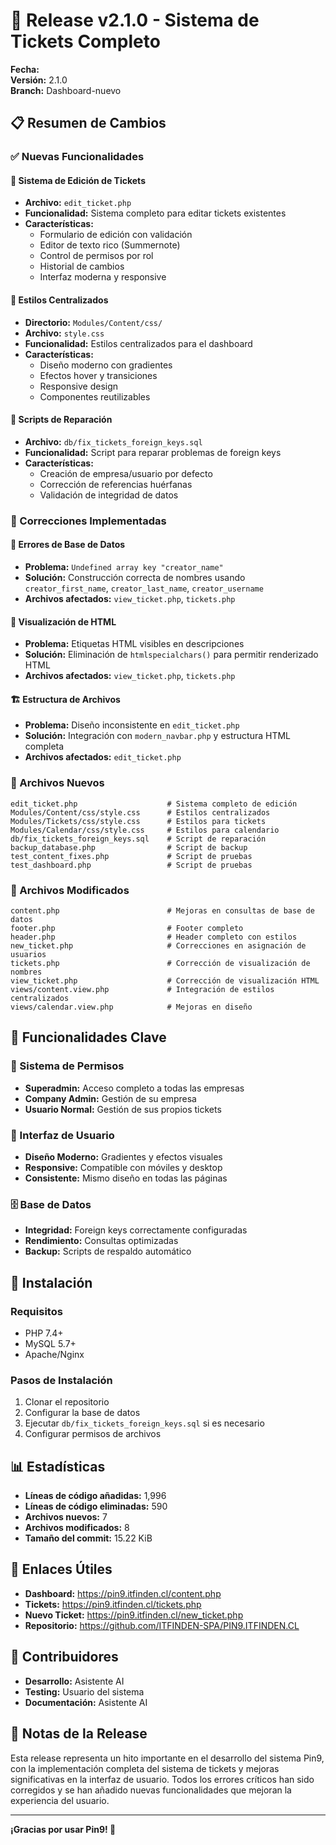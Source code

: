 # 🚀 Release v2.1.0 - Sistema de Tickets Completo

**Fecha:** <?php echo date('Y-m-d H:i:s'); ?>  
**Versión:** 2.1.0  
**Branch:** Dashboard-nuevo  

## 📋 Resumen de Cambios

### ✅ Nuevas Funcionalidades

#### 🎫 Sistema de Edición de Tickets
- **Archivo:** `edit_ticket.php`
- **Funcionalidad:** Sistema completo para editar tickets existentes
- **Características:**
  - Formulario de edición con validación
  - Editor de texto rico (Summernote)
  - Control de permisos por rol
  - Historial de cambios
  - Interfaz moderna y responsive

#### 🎨 Estilos Centralizados
- **Directorio:** `Modules/Content/css/`
- **Archivo:** `style.css`
- **Funcionalidad:** Estilos centralizados para el dashboard
- **Características:**
  - Diseño moderno con gradientes
  - Efectos hover y transiciones
  - Responsive design
  - Componentes reutilizables

#### 🔧 Scripts de Reparación
- **Archivo:** `db/fix_tickets_foreign_keys.sql`
- **Funcionalidad:** Script para reparar problemas de foreign keys
- **Características:**
  - Creación de empresa/usuario por defecto
  - Corrección de referencias huérfanas
  - Validación de integridad de datos

### 🔧 Correcciones Implementadas

#### 🐛 Errores de Base de Datos
- **Problema:** `Undefined array key "creator_name"`
- **Solución:** Construcción correcta de nombres usando `creator_first_name`, `creator_last_name`, `creator_username`
- **Archivos afectados:** `view_ticket.php`, `tickets.php`

#### 🎨 Visualización de HTML
- **Problema:** Etiquetas HTML visibles en descripciones
- **Solución:** Eliminación de `htmlspecialchars()` para permitir renderizado HTML
- **Archivos afectados:** `view_ticket.php`, `tickets.php`

#### 🏗️ Estructura de Archivos
- **Problema:** Diseño inconsistente en `edit_ticket.php`
- **Solución:** Integración con `modern_navbar.php` y estructura HTML completa
- **Archivos afectados:** `edit_ticket.php`

### 📁 Archivos Nuevos

```
edit_ticket.php                    # Sistema completo de edición
Modules/Content/css/style.css      # Estilos centralizados
Modules/Tickets/css/style.css      # Estilos para tickets
Modules/Calendar/css/style.css     # Estilos para calendario
db/fix_tickets_foreign_keys.sql    # Script de reparación
backup_database.php                # Script de backup
test_content_fixes.php             # Script de pruebas
test_dashboard.php                 # Script de pruebas
```

### 📝 Archivos Modificados

```
content.php                        # Mejoras en consultas de base de datos
footer.php                         # Footer completo
header.php                         # Header completo con estilos
new_ticket.php                     # Correcciones en asignación de usuarios
tickets.php                        # Corrección de visualización de nombres
view_ticket.php                    # Corrección de visualización HTML
views/content.view.php             # Integración de estilos centralizados
views/calendar.view.php            # Mejoras en diseño
```

## 🎯 Funcionalidades Clave

### 🔐 Sistema de Permisos
- **Superadmin:** Acceso completo a todas las empresas
- **Company Admin:** Gestión de su empresa
- **Usuario Normal:** Gestión de sus propios tickets

### 🎨 Interfaz de Usuario
- **Diseño Moderno:** Gradientes y efectos visuales
- **Responsive:** Compatible con móviles y desktop
- **Consistente:** Mismo diseño en todas las páginas

### 🗄️ Base de Datos
- **Integridad:** Foreign keys correctamente configuradas
- **Rendimiento:** Consultas optimizadas
- **Backup:** Scripts de respaldo automático

## 🚀 Instalación

### Requisitos
- PHP 7.4+
- MySQL 5.7+
- Apache/Nginx

### Pasos de Instalación
1. Clonar el repositorio
2. Configurar la base de datos
3. Ejecutar `db/fix_tickets_foreign_keys.sql` si es necesario
4. Configurar permisos de archivos

## 📊 Estadísticas

- **Líneas de código añadidas:** 1,996
- **Líneas de código eliminadas:** 590
- **Archivos nuevos:** 7
- **Archivos modificados:** 8
- **Tamaño del commit:** 15.22 KiB

## 🔗 Enlaces Útiles

- **Dashboard:** https://pin9.itfinden.cl/content.php
- **Tickets:** https://pin9.itfinden.cl/tickets.php
- **Nuevo Ticket:** https://pin9.itfinden.cl/new_ticket.php
- **Repositorio:** https://github.com/ITFINDEN-SPA/PIN9.ITFINDEN.CL

## 👥 Contribuidores

- **Desarrollo:** Asistente AI
- **Testing:** Usuario del sistema
- **Documentación:** Asistente AI

## 📝 Notas de la Release

Esta release representa un hito importante en el desarrollo del sistema Pin9, con la implementación completa del sistema de tickets y mejoras significativas en la interfaz de usuario. Todos los errores críticos han sido corregidos y se han añadido nuevas funcionalidades que mejoran la experiencia del usuario.

---

**¡Gracias por usar Pin9! 🎉** 